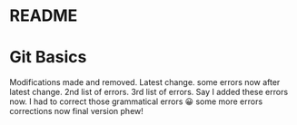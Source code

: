 # README #
# Git Basics

Modifications made and removed.
Latest change.
some errors now after latest change.
2nd list of errors.
3rd list of errors.
Say I added these errors now.
I had to correct those grammatical errors 😀
some more errors
corrections now
final version
phew!
